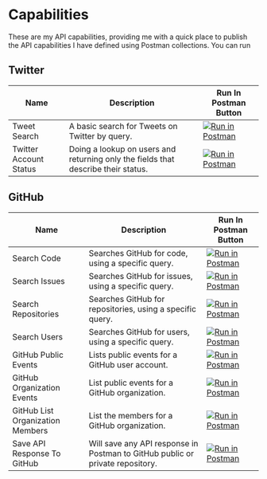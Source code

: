 # Capabilities
These are my API capabilities, providing me with a quick place to publish the API capabilities I have defined using Postman collections. You can run

## Twitter

| Name          | Description  | Run In Postman Button  |
| ------------- | ------------ | -------------- |
| Tweet Search | A basic search for Tweets on Twitter by query. | [![Run in Postman](https://run.pstmn.io/button.svg)](https://app.getpostman.com/run-collection/4e1e1215a622cee90d3a) |
| Twitter Account Status | Doing a lookup on users and returning only the fields that describe their status.  | [![Run in Postman](https://run.pstmn.io/button.svg)](https://app.getpostman.com/run-collection/0de9bb0fdacd6b8f1e74) |

## GitHub

| Name          | Description  | Run In Postman Button  |
| ------------- | ------------ | -------------- |
| Search Code | Searches GitHub for code, using a specific query. | [![Run in Postman](https://run.pstmn.io/button.svg)](https://app.getpostman.com/run-collection/4f512e70fb83da7f081a) |
| Search Issues | Searches GitHub for issues, using a specific query. | [![Run in Postman](https://run.pstmn.io/button.svg)](https://app.getpostman.com/run-collection/907bac453847f749671c) |
| Search Repositories | Searches GitHub for repositories, using a specific query. | [![Run in Postman](https://run.pstmn.io/button.svg)](https://app.getpostman.com/run-collection/b0d83354ba4c8274d3f9) |
| Search Users | Searches GitHub for users, using a specific query. | [![Run in Postman](https://run.pstmn.io/button.svg)](https://app.getpostman.com/run-collection/8672372adc904d3e8852) |
| GitHub Public Events | Lists public events for a GitHub user account. | [![Run in Postman](https://run.pstmn.io/button.svg)](https://app.getpostman.com/run-collection/ab513b3f4b2b371549c5) |
| GitHub Organization Events | List public events for a GitHub organization. | [![Run in Postman](https://run.pstmn.io/button.svg)](https://app.getpostman.com/run-collection/f84e4ce2bcd1e5bca235) |
| GitHub List Organization Members | List the members for a GitHub organization. | [![Run in Postman](https://run.pstmn.io/button.svg)](https://app.getpostman.com/run-collection/0285c60b5c5ae16653f1) |
| Save API Response To GitHub | Will save any API response in Postman to GitHub public or private repository. | [![Run in Postman](https://run.pstmn.io/button.svg)](https://app.getpostman.com/run-collection/b8fad937c1f272bf3bd7) |
